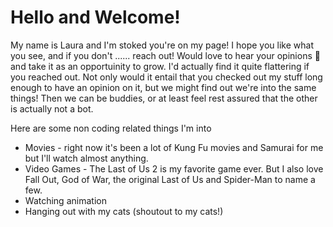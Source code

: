# Hello and Welcome!


My name is Laura and I'm stoked you're on my page! I hope you like what you see, and if you don't ......
reach out! Would love to hear your opinions 🙂 and take it as an opportuinity to grow. 
I'd actually find it quite flattering if you reached out. Not only would it entail that you checked out my stuff long enough to 
have an opinion on it, but we might find out we're into the same things! Then we can be buddies, or at least feel rest assured that 
the other is actually not a bot. 

Here are some non coding related things I'm into
- Movies - right now it's been a lot of Kung Fu movies and Samurai for me but I'll watch almost anything. 
- Video Games - The Last of Us 2 is my favorite game ever. But I also love Fall Out, God of War, the original Last of Us and Spider-Man to name a few. 
- Watching animation
- Hanging out with my cats (shoutout to my cats!)
